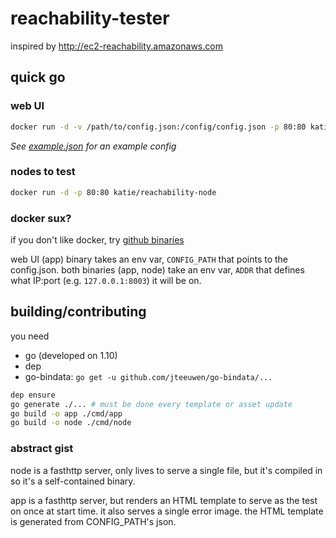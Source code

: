 # reachability-tester

inspired by http://ec2-reachability.amazonaws.com

## quick go 

### web UI

```sh
docker run -d -v /path/to/config.json:/config/config.json -p 80:80 katie/reachability-ui
```

*See [example.json](https://github.com/kayteh/reachability-tester/blob/master/example.json) for an example config*

### nodes to test

```sh
docker run -d -p 80:80 katie/reachability-node
```

### docker sux?
if you don't like docker, try [github binaries](https://github.com/kayteh/reachability-tester/releases/latest)

web UI (app) binary takes an env var, `CONFIG_PATH` that points to the config.json.
both binaries (app, node) take an env var, `ADDR` that defines what IP:port (e.g. `127.0.0.1:8003`) it will be on.

## building/contributing

you need

- go (developed on 1.10)
- dep
- go-bindata: `go get -u github.com/jteeuwen/go-bindata/...`

```sh
dep ensure
go generate ./... # must be done every template or asset update
go build -o app ./cmd/app
go build -o node ./cmd/node
```

### abstract gist

node is a fasthttp server, only lives to serve a single file, but it's compiled in so it's a self-contained binary.

app is a fasthttp server, but renders an HTML template to serve as the test on once at start time. it also serves a single error image. the HTML template is generated from CONFIG_PATH's json.
